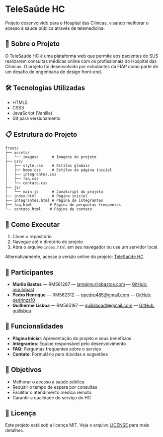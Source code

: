 # TeleSaúde HC

Projeto desenvolvido para o Hospital das Clínicas, visando melhorar o acesso à saúde pública através de telemedicina.

## 🚀 Sobre o Projeto

O TeleSaúde HC é uma plataforma web que permite aos pacientes do SUS realizarem consultas médicas online com os profissionais do Hospital das Clínicas. O projeto foi desenvolvido por estudantes da FIAP como parte de um desafio de engenharia de design front-end.

## 🛠️ Tecnologias Utilizadas

- HTML5
- CSS3
- JavaScript (Vanilla)
- Git para versionamento

## 📋 Estrutura do Projeto

```
front/
├── assets/
│   └── images/      # Imagens do projeto
├── css/
│   ├── style.css    # Estilos globais
│   ├── home.css     # Estilos da página inicial
│   ├── integrantes.css
│   ├── faq.css
│   └── contato.css
├── js/
│   └── main.js      # JavaScript do projeto
├── index.html       # Página inicial
├── integrantes.html # Página de integrantes
├── faq.html        # Página de perguntas frequentes
└── contato.html    # Página de contato
```

## 🚀 Como Executar

1. Clone o repositório
2. Navegue até o diretório do projeto
3. Abra o arquivo `index.html` em seu navegador ou use um servidor local.

Alternativamente, acesse a versão online do projeto: [TeleSaúde HC](https://challenge-pmg.github.io/Front-end/)

## 👥 Participantes

- **Murilo Bastos** — RM561287 — [iam@murilobastos.com](mailto:iam@murilobastos.com) — [GitHub: murilobast](https://github.com/murilobast)
- **Pedro Henrique** — RM562312 — [opedro485@gmail.com](mailto:opedro485@gmail.com) — [GitHub: pedrinzz10](https://github.com/pedrinzz10)
- **Guilherme Lisboa** — RM565187 — [guilisboadl@gmail.com](mailto:guilisboadl@gmail.com) — [GitHub: guilisboa](https://github.com/guilisboa)

## 📝 Funcionalidades

- **Página Inicial**: Apresentação do projeto e seus benefícios
- **Integrantes**: Equipe responsável pelo desenvolvimento
- **FAQ**: Perguntas frequentes sobre o serviço
- **Contato**: Formulário para dúvidas e sugestões

## 🎯 Objetivos

- Melhorar o acesso à saúde pública
- Reduzir o tempo de espera por consultas
- Facilitar o atendimento médico remoto
- Garantir a qualidade do serviço do HC

## 📄 Licença

Este projeto está sob a licença MIT. Veja o arquivo [LICENSE](LICENSE) para mais detalhes. 